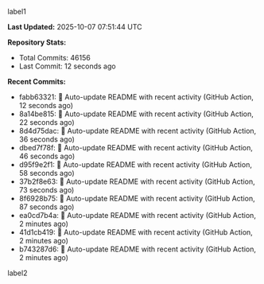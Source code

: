 
label1 
<!-- ACTIVITY_START -->
**Last Updated:** 2025-10-07 07:51:44 UTC

**Repository Stats:**
- Total Commits: 46156
- Last Commit: 12 seconds ago

**Recent Commits:**
- fabb63321: 🤖 Auto-update README with recent activity (GitHub Action, 12 seconds ago)
- 8a14be815: 🤖 Auto-update README with recent activity (GitHub Action, 22 seconds ago)
- 8d4d75dac: 🤖 Auto-update README with recent activity (GitHub Action, 36 seconds ago)
- dbed7f78f: 🤖 Auto-update README with recent activity (GitHub Action, 46 seconds ago)
- d95f9e2f1: 🤖 Auto-update README with recent activity (GitHub Action, 58 seconds ago)
- 37b2f8e63: 🤖 Auto-update README with recent activity (GitHub Action, 73 seconds ago)
- 8f6928b75: 🤖 Auto-update README with recent activity (GitHub Action, 87 seconds ago)
- ea0cd7b4a: 🤖 Auto-update README with recent activity (GitHub Action, 2 minutes ago)
- 41d1cb419: 🤖 Auto-update README with recent activity (GitHub Action, 2 minutes ago)
- b743287d6: 🤖 Auto-update README with recent activity (GitHub Action, 2 minutes ago)
<!-- ACTIVITY_END -->

label2
